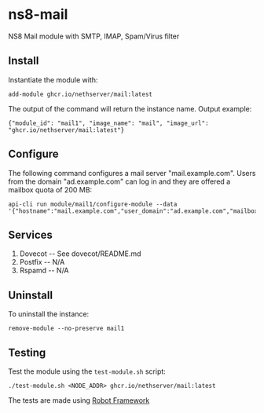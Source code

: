 # ns8-mail

NS8 Mail module with SMTP, IMAP, Spam/Virus filter

## Install

Instantiate the module with:

    add-module ghcr.io/nethserver/mail:latest

The output of the command will return the instance name.
Output example:

    {"module_id": "mail1", "image_name": "mail", "image_url": "ghcr.io/nethserver/mail:latest"}

## Configure

The following command configures a mail server "mail.example.com". Users
from the domain "ad.example.com" can log in and they are offered a mailbox
quota of 200 MB:

    api-cli run module/mail1/configure-module --data '{"hostname":"mail.example.com","user_domain":"ad.example.com","mailbox_quota_mb":200}'

## Services

1. Dovecot -- See dovecot/README.md
2. Postfix -- N/A
3. Rspamd -- N/A

## Uninstall

To uninstall the instance:

    remove-module --no-preserve mail1

## Testing

Test the module using the `test-module.sh` script:

    ./test-module.sh <NODE_ADDR> ghcr.io/nethserver/mail:latest

The tests are made using [Robot Framework](https://robotframework.org/)
